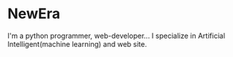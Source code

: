 # NewEra
I'm a python programmer, web-developer... I specialize in Artificial Intelligent(machine learning) and web site.
